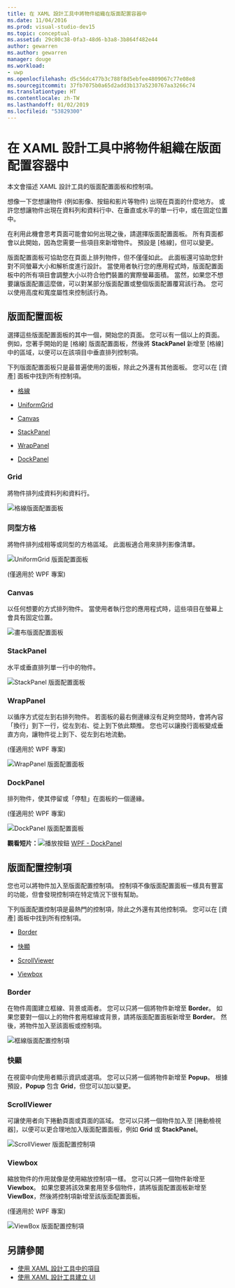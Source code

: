 ```yaml
---
title: 在 XAML 設計工具中將物件組織在版面配置容器中
ms.date: 11/04/2016
ms.prod: visual-studio-dev15
ms.topic: conceptual
ms.assetid: 29c80c38-0fa3-48d6-b3a8-3b864f482e44
author: gewarren
ms.author: gewarren
manager: douge
ms.workload:
- uwp
ms.openlocfilehash: d5c56dc477b3c788f8d5ebfee4809067c77e08e8
ms.sourcegitcommit: 37fb7075b0a65d2add3b137a5230767aa3266c74
ms.translationtype: HT
ms.contentlocale: zh-TW
ms.lasthandoff: 01/02/2019
ms.locfileid: "53829300"
---
```

# <a name="organize-objects-into-layout-containers-in-xaml-designer"></a>在 XAML 設計工具中將物件組織在版面配置容器中

本文會描述 XAML 設計工具的版面配置面板和控制項。

想像一下您想讓物件 (例如影像、按鈕和影片等物件) 出現在頁面的什麼地方。 或許您想讓物件出現在資料列和資料行中、在垂直或水平的單一行中，或在固定位置中。

在利用此機會思考頁面可能會如何出現之後，請選擇版面配置面板。 所有頁面都會以此開始，因為您需要一些項目來新增物件。 預設是 [格線]，但可以變更。

版面配置面板可協助您在頁面上排列物件，但不僅僅如此。 此面板還可協助您針對不同螢幕大小和解析度進行設計。 當使用者執行您的應用程式時，版面配置面板中的所有項目會調整大小以符合他們裝置的實際螢幕面積。 當然，如果您不想要讓版面配置這麼做，可以對某部分版面配置或整個版面配置覆寫該行為。 您可以使用高度和寬度屬性來控制該行為。

## <a name="layout-panels"></a>版面配置面板

選擇這些版面配置面板的其中一個，開始您的頁面。 您可以有一個以上的頁面。 例如，您著手開始的是 [格線] 版面配置面板，然後將 **StackPanel** 新增至 [格線] 中的區域，以便可以在該項目中垂直排列控制項。

下列版面配置面板只是最普遍使用的面板，除此之外還有其他面板。 您可以在 [資產] 面板中找到所有控制項。

- [格線](#Grid)

- [UniformGrid](#UniformGrid)

- [Canvas](#Canvas)

- [StackPanel](#stackpanel)

- [WrapPanel](#wrappanel)

- [DockPanel](#dockpanel)

### <a name="grid"></a>Grid

將物件排列成資料列和資料行。

![格線版面配置面板](../designers/media/98b234b2-ac3b-441f-9136-98375fee87b7.png)

### <a name="uniformgrid"></a>同型方格

將物件排列成相等或同型的方格區域。 此面板適合用來排列影像清單。

![UniformGrid 版面配置面板](../designers/media/928b9284-a7e8-4678-875a-656b80b78076.png)

(僅適用於 WPF 專案)

### <a name="canvas"></a>Canvas

以任何想要的方式排列物件。 當使用者執行您的應用程式時，這些項目在螢幕上會具有固定位置。

![畫布版面配置面板](../designers/media/e1ae27f0-3a57-454e-b580-877dcea8836d.png)

### <a name="stackpanel"></a>StackPanel

水平或垂直排列單一行中的物件。

![StackPanel 版面配置面板](../designers/media/a85a7b57-b0a8-495e-b985-f0291e41d093.png)

### <a name="wrappanel"></a>WrapPanel

以循序方式從左到右排列物件。 若面板的最右側邊緣沒有足夠空間時，會將內容「換行」到下一行，從左到右、從上到下依此類推。 您也可以讓換行面板變成垂直方向，讓物件從上到下、從左到右地流動。

(僅適用於 WPF 專案)

![WrapPanel 版面配置面板](../designers/media/b1c415fb-9a32-4a18-aa0b-308fca994ac9.png)

### <a name="dockpanel"></a>DockPanel

排列物件，使其停留或「停駐」在面板的一個邊緣。

(僅適用於 WPF 專案)

![DockPanel 版面配置面板](../designers/media/72d46b58-9a49-4dd5-8af7-6843c0440226.png)

**觀看短片：**![播放按鈕](../designers/media/bldadminconsoleinitialconfigicon.PNG) [WPF - DockPanel](https://www.youtube.com/watch?v=EBH_OIM-zPo)

## <a name="layout-controls"></a>版面配置控制項

您也可以將物件加入至版面配置控制項。 控制項不像版面配置面板一樣具有豐富的功能，但會發現控制項在特定情況下很有幫助。

下列版面配置控制項是最熱門的控制項，除此之外還有其他控制項。 您可以在 [資產] 面板中找到所有控制項。

- [Border](#Border)

- [快顯](#Popup)

- [ScrollViewer](#scrollviewer)

- [Viewbox](#viewbox)

### <a name="border"></a>Border

在物件周圍建立框線、背景或兩者。 您可以只將一個將物件新增至 **Border**。 如果您要對一個以上的物件套用框線或背景，請將版面配置面板新增至 **Border**。 然後，將物件加入至該面板或控制項。

![框線版面配置控制項](../designers/media/e761238b-99fd-43c5-bbc4-57538b8289ff.png)

### <a name="popup"></a>快顯

在視窗中向使用者顯示資訊或選項。 您可以只將一個將物件新增至 **Popup**。 根據預設，**Popup** 包含 **Grid**，但您可以加以變更。

### <a name="scrollviewer"></a>ScrollViewer

可讓使用者向下捲動頁面或頁面的區域。 您可以只將一個物件加入至 [捲動檢視器]，以便可以更合理地加入版面配置面板，例如 **Grid** 或 **StackPanel**。

![ScrollViewer 版面配置控制項](../designers/media/06b326d4-f23d-41a6-b26b-e1aff37572a7.png)

### <a name="viewbox"></a>Viewbox

縮放物件的作用就像是使用縮放控制項一樣。 您可以只將一個物件新增至 **Viewbox**。 如果您要將該效果套用至多個物件，請將版面配置面板新增至 **ViewBox**，然後將控制項新增至該版面配置面板。

(僅適用於 WPF 專案)

![ViewBox 版面配置控制項](../designers/media/f5b13c66-d918-4141-8a16-bd8f8628687a.png)

## <a name="see-also"></a>另請參閱

- [使用 XAML 設計工具中的項目](../designers/working-with-elements-in-xaml-designer.md)
- [使用 XAML 設計工具建立 UI](../designers/creating-a-ui-by-using-xaml-designer-in-visual-studio.md)